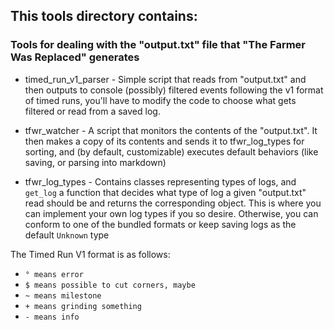 ## This tools directory contains:
### Tools for dealing with the "output.txt" file that "The Farmer Was Replaced" generates
- timed_run_v1_parser - Simple script that reads from "output.txt" and then outputs to console (possibly) filtered events following the v1 format of timed runs, you'll have to modify the code to choose what gets filtered or read from a saved log.

- tfwr_watcher - A script that monitors the contents of the "output.txt". It then makes a copy of its contents and sends it to tfwr_log_types for sorting, and (by default, customizable) executes default behaviors (like saving, or parsing into markdown)
- tfwr_log_types - Contains classes representing types of logs, and `get_log` a function that decides what type of log a given "output.txt" read should be and returns the corresponding object. This is where you can implement your own log types if you so desire. Otherwise, you can conform to one of the bundled formats or keep saving logs as the default `Unknown` type


The Timed Run V1 format is as follows:
- `° means error`
- `$ means possible to cut corners, maybe`
- `~ means milestone`
- `+ means grinding something`
- `- means info`